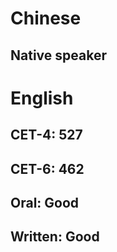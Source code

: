 # Chinese

## Native speaker


# English

## CET-4: 527
## CET-6: 462
## Oral: Good
## Written: Good
